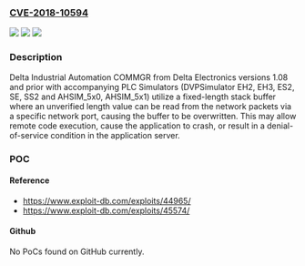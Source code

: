 ### [CVE-2018-10594](https://cve.mitre.org/cgi-bin/cvename.cgi?name=CVE-2018-10594)
![](https://img.shields.io/static/v1?label=Product&message=Delta%20Industrial%20Automation%20COMMGR%20and%20accompanying%20PLC%20Simulators%20(DVPSimulator%20EH2%2C%20EH3%2C%20ES2%2C%20SE%2C%20SS2%20and%20AHSIM_5x0%2C%20AHSIM_5x1)&color=blue)
![](https://img.shields.io/static/v1?label=Version&message=n%2Fa&color=blue)
![](https://img.shields.io/static/v1?label=Vulnerability&message=STACK-BASED%20BUFFER%20OVERFLOW%20CWE-121&color=brighgreen)

### Description

Delta Industrial Automation COMMGR from Delta Electronics versions 1.08 and prior with accompanying PLC Simulators (DVPSimulator EH2, EH3, ES2, SE, SS2 and AHSIM_5x0, AHSIM_5x1) utilize a fixed-length stack buffer where an unverified length value can be read from the network packets via a specific network port, causing the buffer to be overwritten. This may allow remote code execution, cause the application to crash, or result in a denial-of-service condition in the application server.

### POC

#### Reference
- https://www.exploit-db.com/exploits/44965/
- https://www.exploit-db.com/exploits/45574/

#### Github
No PoCs found on GitHub currently.

